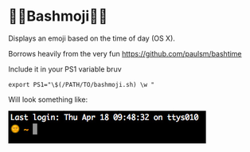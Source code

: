 💪💪Bashmoji💪💪
=================

Displays an emoji based on the time of day (OS X).

Borrows heavily from the very fun https://github.com/paulsm/bashtime

Include it in your PS1 variable bruv

    export PS1="\$(/PATH/TO/bashmoji.sh) \w "

Will look something like:

![Bashmoji](example.jpg)